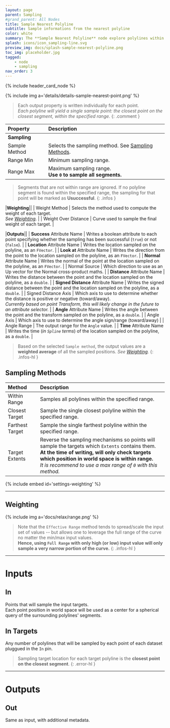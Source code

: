 ```yaml
---
layout: page
parent: Sampling
#grand_parent: All Nodes
title: Sample Nearest Polyline
subtitle: Sample informations from the nearest polyline
color: white
summary: The **Sample Nearest Polyline** node explore polylines within a range using various methods. Define sampling range, weight targets, and obtain useful attributes.
splash: icons/icon_sampling-line.svg
preview_img: docs/splash-sample-nearest-polyline.png
toc_img: placeholder.jpg
tagged: 
    - node
    - sampling
nav_order: 3
---
```


{% include header_card_node %}

{% include img a='details/details-sample-nearest-point.png' %} 

> Each output property is written individually for each point.  
> *Each polyline will yield a single sample point: the closest point on the closest segment, within the specified range.*
{: .comment }

| Property       | Description          |
|:-------------|:------------------|
|**Sampling**||
| Sample Method          | Selects the sampling method. See [Sampling Methods](#sampling-methods). |
| Range Min          | Minimum sampling range. |
| Range Max          | Maximum sampling range.<br>**Use `0` to sample all segments.** |

> Segments that are not within range are ignored.
> If no polyline segment is found within the specified range, the sampling for that point will be marked as **Usuccessful**.
{: .infos }

|**Weighting**||
| Weight Method          | Selects the method used to compute the weight of each target.<br>*See [Weighting](#weighting)*. |
| Weight Over Distance          | Curve used to sample the final weight of each target. |

|**Outputs**||
| **Success** Attribute Name     | Writes a boolean attribute to each point specifying whether the sampling has been successful (`true`) or not (`false`). |
| **Location** Attribute Name     | Writes the location sampled on the polyline, as an `FVector`. |
| **Look at** Attribute Name     | Writes the direction from the point to the location sampled on the polyline, as an `FVector`. |
| **Normal** Attribute Name     | Writes the normal of the point at the location sampled on the polyline, as an `FVector`. |
| Normal Source | Which direction to use as an Up vector for the Normal cross-product maths. |
| **Distance** Attribute Name     | Writes the distance between the point and the location sampled on the polyline, as a `double`. |
| **Signed Distance** Attribute Name     | Writes the signed distance between the point and the location sampled on the polyline, as a `double`. |
| Signed Distance Axis | Which axis to use to determine whether the distance is positive or negative (toward/away).<br>*Currently based on point Transform, this will likely change in the future to an attribute selector.* |
| **Angle** Attribute Name     | Writes the angle between the point and the transform sampled on the polyline, as a `double`. |
| Angle Axis | Which axis to use to determine the angle sign/range (toward/away) |
| Angle Range | The output range for the `Angle` value. |
| **Time** Attribute Name     | Writes the time (*in `Spline` terms*) of the location sampled on the polyline, as a `double`. |

> Based on the selected `Sample method`, the output values are a **weighted average** of all the sampled positions. 
> *See [Weighting](#weighting)*.
{: .infos-hl }

## Sampling Methods

| Method       | Description          |
|:-------------|:------------------|
| Within Range          | Samples all polylines within the specified range. |
| Closest Target          | Sample the single closest polyline within the specified range. |
| Farthest Target          | Sample the single farthest polyline within the specified range. |
| Target Extents          | Reverse the sampling mechanisms so points will sample the targets which `Extents` contains them.<br>**At the time of writing, will only check targets which position in world space is within range.**<br>*It is recommend to use a max range of `0` with this method.* |

{% include embed id='settings-weighting' %}

---
## Weighting

{% include img a='docs/relax/range.png' %} 

> Note that the `Effective Range` method tends to spread/scale the input set of values -- but allows one to leverage the full range of the curve no matter the min/max input values.  
> **Hence, using `Full Range` with only high (or low) input value will only sample a very narrow portion of the curve.**
{: .infos-hl }

---
# Inputs
## In
Points that will sample the input targets.  
Each point position in world space will be used as a center for a spherical query of the surrounding polylines' segments. 

## In Targets
Any number of polylines that will be sampled by each point of each dataset pluggued in the `In` pin.

> Sampling target location for each target polyline is the **closest point on the closest segment**.
{: .error-hl }

---
# Outputs
## Out
Same as input, with additional metadata.